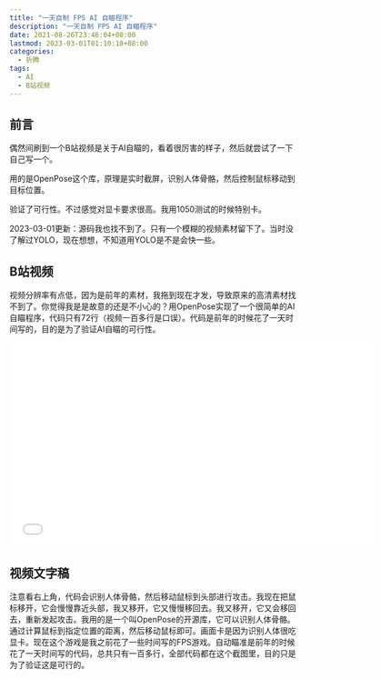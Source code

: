 ```yaml
---
title: "一天自制 FPS AI 自瞄程序"
description: "一天自制 FPS AI 自瞄程序"
date: 2021-08-26T23:46:04+08:00
lastmod: 2023-03-01T01:10:18+08:00
categories:
  - 折腾
tags:
  - AI
  - B站视频
---
```


## 前言

偶然间刷到一个B站视频是关于AI自瞄的，看着很厉害的样子，然后就尝试了一下自己写一个。

用的是OpenPose这个库，原理是实时截屏，识别人体骨骼，然后控制鼠标移动到目标位置。

验证了可行性。不过感觉对显卡要求很高。我用1050测试的时候特别卡。

2023-03-01更新：源码我也找不到了。只有一个模糊的视频素材留下了。当时没了解过YOLO，现在想想，不知道用YOLO是不是会快一些。

## B站视频

视频分辨率有点低，因为是前年的素材，我拖到现在才发，导致原来的高清素材找不到了。你觉得我是是故意的还是不小心的？用OpenPose实现了一个很简单的AI自瞄程序，代码只有72行（视频一百多行是口误）。代码是前年的时候花了一天时间写的，目的是为了验证AI自瞄的可行性。

<iframe style="height:360px;width:640px" src="//player.bilibili.com/player.html?aid=352846910&bvid=BV1FX4y1D7Ck&cid=1031990834&page=1" scrolling="no" border="0" frameborder="no" framespacing="0" allowfullscreen="true"> </iframe>

## 视频文字稿

注意看右上角，代码会识别人体骨骼，然后移动鼠标到头部进行攻击。我现在把鼠标移开，它会慢慢靠近头部，我又移开，它又慢慢移回去。我又移开，它又会移回去，重新发起攻击。我用的是一个叫OpenPose的开源库，它可以识别人体骨骼。通过计算鼠标到指定位置的距离，然后移动鼠标即可。画面卡是因为识别人体很吃显卡。现在这个游戏是我之前花了一些时间写的FPS游戏。自动瞄准是前年的时候花了一天时间写的代码，总共只有一百多行，全部代码都在这个截图里，目的只是为了验证这是可行的。
